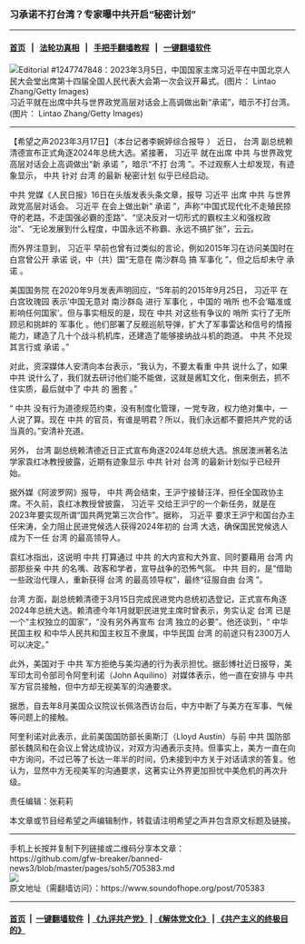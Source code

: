 ### 习承诺不打台湾？专家曝中共开启“秘密计划”
------------------------

#### [首页](https://github.com/gfw-breaker/banned-news3/blob/master/README.md) &nbsp;&nbsp;|&nbsp;&nbsp; [法轮功真相](https://github.com/begood0513/basic/blob/master/README.md)  &nbsp;&nbsp;|&nbsp;&nbsp; [手把手翻墙教程](https://github.com/gfw-breaker/guides/wiki)  &nbsp;&nbsp;|&nbsp;&nbsp; [一键翻墙软件](https://github.com/gfw-breaker/nogfw/blob/master/README.md)  



<div><img alt="Editorial #1247747848：2023年3月5日，中国国家主席习近平在中国北京人民大会堂出席第十四届全国人民代表大会第一次会议开幕式。(图片： Lintao Zhang/Getty Images)" src="https://img.soundofhope.org/2023-03/gettyimages-1247747848_fotor-1679105426562.jpg"/>
<br/><figcaption class="caption">
 习近平就在出席中共与世界政党高层对话会上高调做出新“承诺”，暗示不打台湾。(图片： Lintao Zhang/Getty Images)
</figcaption></div><hr/>


<div><div class="Content__Wrapper sc-1bvya0-0 elmmKw article_body" data-checkusr="" itemprop="articleBody">
 <div id="post_place_1">
 </div>
 <p class="meta-top">
  <span class="meta">
   【希望之声2023年3月17日】（本台记者李婉婷综合报导 ）
  </span>
  近日，
  <ok href="/term/551150">
   台湾
  </ok>
  副总统赖清德宣布正式角逐2024年总统大选。紧接著，
  <ok href="/term/1063">
   习近平
  </ok>
  就在出席
  <ok href="/term/1059">
   中共
  </ok>
  与世界政党高层对话会上高调做出“新
  <ok href="/term/14789">
   承诺
  </ok>
  ”，暗示“不打
  <ok href="/term/551150">
   台湾
  </ok>
  ”。不过观察人士却发现，有迹象显示，
  <ok href="/term/1059">
   中共
  </ok>
  针对
  <ok href="/term/551150">
   台湾
  </ok>
  的最新
  <ok href="/term/850154">
   秘密计划
  </ok>
  似乎已经启动。
 </p>
 <p>
  <ok href="/term/1059">
   中共
  </ok>
  党媒《人民日报》16日在头版发表头条文章，报导
  <ok href="/term/1063">
   习近平
  </ok>
  出席
  <ok href="/term/1059">
   中共
  </ok>
  与世界政党高层对话会。
  <ok href="/term/1063">
   习近平
  </ok>
  在会上做出新“
  <ok href="/term/14789">
   承诺
  </ok>
  ”，声称“中国式现代化不走殖民掠夺的老路，不走国强必霸的歪路”、“坚决反对一切形式的霸权主义和强权政治”、“无论发展到什么程度，中国永远不称霸、永远不搞扩张”，云云。
 </p>
 <p>
  而外界注意到，
  <ok href="/term/1063">
   习近平
  </ok>
  早前也曾有过类似的言论，例如2015年习在访问美国时在白宫曾公开
  <ok href="/term/14789">
   承诺
  </ok>
  说，中（共）国“无意在
  <ok href="/term/77614">
   南沙群岛
  </ok>
  搞
  <ok href="/term/361231">
   军事化
  </ok>
  ”，但之后却未守
  <ok href="/term/14789">
   承诺
  </ok>
  。
 </p>
 <p>
  <ok href="/term/1693">
   美国国务院
  </ok>
  在2020年9月发表声明回应，“5年前的2015年9月25日，
  <ok href="/term/1063">
   习近平
  </ok>
  在
  <ok href="/term/65573">
   白宫玫瑰园
  </ok>
  表示’中国无意对
  <ok href="/term/77614">
   南沙群岛
  </ok>
  进行
  <ok href="/term/361231">
   军事化
  </ok>
  ，中国的
  <ok href="/term/850160">
   哨所
  </ok>
  也不会’瞄准或影响任何国家’。但与事实相反的是，现在
  <ok href="/term/1059">
   中共
  </ok>
  对这些有争议的
  <ok href="/term/850160">
   哨所
  </ok>
  实行了无所顾忌和挑衅的
  <ok href="/term/361231">
   军事化
  </ok>
  。他们部署了反舰巡航导弹，扩大了军事雷达和信号的情报能力，建造了几十个战斗机机库，还建造了能够接纳战斗机的跑道。
  <ok href="/term/1059">
   中共
  </ok>
  不兑现其言行或
  <ok href="/term/14789">
   承诺
  </ok>
  。”
 </p>
 <p>
  对此，资深媒体人安清向本台表示，“我认为，不要太看重
  <ok href="/term/1059">
   中共
  </ok>
  说什么了，如果
  <ok href="/term/1059">
   中共
  </ok>
  说什么了，我们就去研讨他们能不能做，这就是酱缸文化，倒来倒去，抓不住实质，最后就中了
  <ok href="/term/1059">
   中共
  </ok>
  的
  <ok href="/term/246073">
   圈套
  </ok>
  。”
 </p>
 <p>
  “
  <ok href="/term/1059">
   中共
  </ok>
  没有行为道德规范约束，没有制度化管理，一党专政，权力绝对集中，一人说了算。现在
  <ok href="/term/1059">
   中共
  </ok>
  的官员，有谁是明君？所以，我们永远都不要把共产党的话当真的。”安清补充道。
 </p>
 <p>
  另外，
  <ok href="/term/551150">
   台湾
  </ok>
  副总统赖清德近日正式宣布角逐2024年总统大选。旅居澳洲著名法学家袁红冰教授披露，近期有迹象显示
  <ok href="/term/1059">
   中共
  </ok>
  针对
  <ok href="/term/551150">
   台湾
  </ok>
  的最新计划似乎已经开始。
 </p>
 <p>
  据外媒《阿波罗网》报导，
  <ok href="/term/1059">
   中共
  </ok>
  两会结束，王沪宁接替汪洋，担任全国政协主席。不久前，袁红冰教授曾披露，
  <ok href="/term/1063">
   习近平
  </ok>
  交给王沪宁的一个新任务，就是在2023年要实现所谓“国共两党第三次合作”。据称，
  <ok href="/term/1063">
   习近平
  </ok>
  要求王沪宁和国台办主任宋涛，全力阻止民进党候选人获得2024年初的
  <ok href="/term/551150">
   台湾
  </ok>
  大选，确保国民党候选人成为下一任
  <ok href="/term/551150">
   台湾
  </ok>
  的最高领导人。
 </p>
 <p>
  袁红冰指出，这说明
  <ok href="/term/1059">
   中共
  </ok>
  打算通过
  <ok href="/term/1059">
   中共
  </ok>
  的大内宣和大外宣、同时要藉用
  <ok href="/term/551150">
   台湾
  </ok>
  内部那些亲
  <ok href="/term/1059">
   中共
  </ok>
  的名嘴、政客和学者，宣导战争的恐怖气氛。
  <ok href="/term/1059">
   中共
  </ok>
  目的，是“借助一些政治代理人，重新获得
  <ok href="/term/551150">
   台湾
  </ok>
  的最高领导权”，最终“征服自由
  <ok href="/term/551150">
   台湾
  </ok>
  ”。
 </p>
 <p>
  <ok href="/term/551150">
   台湾
  </ok>
  方面，副总统赖清德于3月15日完成民进党内总统初选登记，正式宣布角逐2024年总统大选。赖清德今年1月就职民进党主席时曾表示，务实认定
  <ok href="/term/551150">
   台湾
  </ok>
  已是一个“主权独立的国家”，“没有另外再宣布
  <ok href="/term/551150">
   台湾
  </ok>
  独立的必要”。他还谈到，“
  <ok href="/term/704731">
   中华民国主权
  </ok>
  和中华人民共和国主权互不隶属，中华民国
  <ok href="/term/551150">
   台湾
  </ok>
  的前途只有2300万人可以决定。”
 </p>
 <p>
  此外，美国对于
  <ok href="/term/1059">
   中共
  </ok>
  军方拒绝与美沟通的行为表示担忧。据彭博社近日报导，美军印太司令部司令阿奎利诺（John Aquilino）对媒体表示，他一直在安排与
  <ok href="/term/1059">
   中共
  </ok>
  军方官员接触，但中方却无视美军的沟通要求。
 </p>
 <p>
  据悉，自去年8月美国众议院议长佩洛西访台后，中方中断了与美方在军事、气候等问题上的接触。
 </p>
 <p>
  阿奎利诺对此表示，此前美国国防部长奥斯汀（Lloyd Austin）与前
  <ok href="/term/1059">
   中共
  </ok>
  国防部部长魏凤和在会议上曾达成协议，对双方沟通表示支持。但事实上，美方一直在向中方询问，不过已等了长达一年半的时间，仍未接到中方关于对话请求的答复。他认为，显然中方无视美军的沟通要求，这著实让外界更加担忧中美危机的再次升级。
 </p>
 <p class="meta-btm">
  责任编辑：张莉莉
 </p>
 <p class="meta-btm">
  本文章或节目经希望之声编辑制作，转载请注明希望之声并包含原文标题及链接。
 </p>
</div>
</div>
<hr/>
手机上长按并复制下列链接或二维码分享本文章：<br/>
https://github.com/gfw-breaker/banned-news3/blob/master/pages/soh5/705383.md <br/>
<a href='https://github.com/gfw-breaker/banned-news3/blob/master/pages/soh5/705383.md'><img src='https://github.com/gfw-breaker/banned-news3/blob/master/pages/soh5/705383.md.png'/></a> <br/>
原文地址（需翻墙访问）：https://www.soundofhope.org/post/705383


------------------------
#### [首页](https://github.com/gfw-breaker/banned-news3/blob/master/README.md) &nbsp;|&nbsp; [一键翻墙软件](https://github.com/gfw-breaker/nogfw/blob/master/README.md) &nbsp;| [《九评共产党》](https://github.com/gfw-breaker/9ping.md/blob/master/README.md#九评之一评共产党是什么) | [《解体党文化》](https://github.com/gfw-breaker/jtdwh.md/blob/master/README.md) | [《共产主义的终极目的》](https://github.com/gfw-breaker/gczydzjmd.md/blob/master/README.md)


<img src='http://gfw-breaker.win/banned-news3/pages/soh5/705383.md' width='0px' height='0px'/>